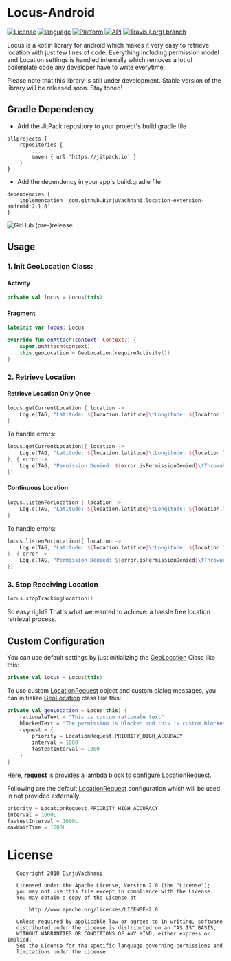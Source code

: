 # Locus-Android

[![License](https://img.shields.io/badge/License-Apache%202.0-2196F3.svg?style=for-the-badge)](https://opensource.org/licenses/Apache-2.0)
[![language](https://img.shields.io/github/languages/top/BirjuVachhani/location-extension-android.svg?style=for-the-badge&colorB=f18e33)](https://kotlinlang.org/)
[![Platform](https://img.shields.io/badge/Platform-Android-green.svg?style=for-the-badge)](https://www.android.com/)
[![API](https://img.shields.io/badge/API-16%2B-F44336.svg?style=for-the-badge)](https://android-arsenal.com/api?level=16)
[![Travis (.org) branch](https://img.shields.io/travis/BirjuVachhani/location-extension-android/master.svg?style=for-the-badge)](https://travis-ci.org/BirjuVachhani/location-extension-android)

Locus is a kotlin library for android which makes it very easy to retrieve location with just few lines of code. Everything including permission model and Location settings is handled internally which removes a lot of boilerplate code any developer have to write everytime. 

Please note that this library is still under development. Stable version of the library will be released soon. Stay toned!

## Gradle Dependency

* Add the JitPack repository to your project's build.gradle file

```
allprojects {
    repositories {
        ...
        maven { url 'https://jitpack.io' }
    }
}
```

* Add the dependency in your app's build.gradle file

```
dependencies {
    implementation 'com.github.BirjuVachhani:location-extension-android:2.1.0'
}
```

![GitHub (pre-)release](https://img.shields.io/github/release-pre/birjuvachhani/location-extension-android.svg?style=for-the-badge&colorB=0091EA)

## Usage

### 1. Init GeoLocation Class:

#### Activity
```kotlin
private val locus = Locus(this)
```

#### Fragment
```kotlin
lateinit var locus: Locus

override fun onAttach(context: Context?) {
    super.onAttach(context)
    this.geoLocation = GeoLocation(requireActivity())
}
```
### 2. Retrieve Location

#### Retrieve Location Only Once
```kotlin
locus.getCurrentLocation { location ->
    Log.e(TAG, "Latitude: ${location.latitude}\tLongitude: ${location.longitude}")
}
```
To handle errors:

```kotlin
locus.getCurrentLocation({ location ->
    Log.e(TAG, "Latitude: ${location.latitude}\tLongitude: ${location.longitude}")
}, { error ->
    Log.e(TAG, "Permission Denied: ${error.isPermissionDenied}\tThrowable: ${error.throwable.message}")
})
```

#### Continuous Location
```kotlin
locus.listenForLocation { location ->
    Log.e(TAG, "Latitude: ${location.latitude}\tLongitude: ${location.longitude}")
}
```
To handle errors:

```kotlin
locus.listenForLocation({ location ->
    Log.e(TAG, "Latitude: ${location.latitude}\tLongitude: ${location.longitude}")
}, { error ->
    Log.e(TAG, "Permission Denied: ${error.isPermissionDenied}\tThrowable: ${error.throwable.message}")
})
```

### 3. Stop Receiving Location
```kotlin
locus.stopTrackingLocation()
```

So easy right? That's what we wanted to achieve: a hassle free location retrieval process.


## Custom Configuration

You can use default settings by just initializing the [GeoLocation](https://github.com/BirjuVachhani/locus-android/blob/master/locationextension/src/main/java/com/birjuvachhani/locationextension/LocationExtension.kt) Class like this:

```kotlin
private val locus = Locus(this)
```

To use custom [LocationRequest](https://developers.google.com/android/reference/com/google/android/gms/location/LocationRequest) object and custom dialog messages, you can initialize [GeoLocation](https://github.com/BirjuVachhani/locus-android/blob/master/locationextension/src/main/java/com/birjuvachhani/locationextension/LocationExtension.kt) class like this:

```kotlin
private val geoLocation = Locus(this) {
    rationaleText = "This is custom rationale text"
    blockedText = "The permission is blocked and this is custom blocked message"
    request = {
        priority = LocationRequest.PRIORITY_HIGH_ACCURACY
        interval = 1000
        fastestInterval = 1000
    }
}
```

Here, **request** is provides a lambda block to configure [LocationRequest](https://developers.google.com/android/reference/com/google/android/gms/location/LocationRequest).

Following are the default [LocationRequest](https://developers.google.com/android/reference/com/google/android/gms/location/LocationRequest) configuration which will be used in not provided externally.

```kotlin
priority = LocationRequest.PRIORITY_HIGH_ACCURACY
interval = 1000L
fastestInterval = 1000L
maxWaitTime = 1000L
```

# License

```
   Copyright 2018 BirjuVachhani

   Licensed under the Apache License, Version 2.0 (the "License");
   you may not use this file except in compliance with the License.
   You may obtain a copy of the License at

       http://www.apache.org/licenses/LICENSE-2.0

   Unless required by applicable law or agreed to in writing, software
   distributed under the License is distributed on an "AS IS" BASIS,
   WITHOUT WARRANTIES OR CONDITIONS OF ANY KIND, either express or implied.
   See the License for the specific language governing permissions and
   limitations under the License.
```
